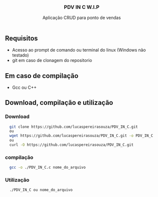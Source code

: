 <br/>
<div align="center">
<h3 align="center">PDV IN C W.I.P</h3>
<p align="center">
Aplicação CRUD para ponto de vendas
<br/>
<br/>
</p>
</div>

## Requisitos
* Acesso ao prompt de comando ou terminal do linux (Windows não testado)
* git em caso de clonagem do repositorio
## Em caso de compilação
* Gcc ou C++

## Download, compilação e utilização

### Download
```bash
  git clone https://github.com/lucaspereirasouza/PDV_IN_C.git
  ou
  wget https://github.com/lucaspereirasouza/PDV_IN_C.git -o PDV_IN_C
  ou
  curl -O https://github.com/lucaspereirasouza/PDV_IN_C.git
```
### compilação
```bash
  gcc -o ./PDV_IN_C.c nome_do_arquivo
```
### Utilização
```bash
  ./PDV_IN_C ou nome_do_arquivo
```
